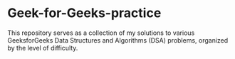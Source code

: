 # Geek-for-Geeks-practice
This repository serves as a collection of my solutions to various GeeksforGeeks Data Structures and Algorithms (DSA) problems, organized by the level of difficulty. 

